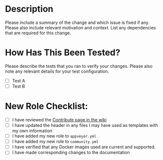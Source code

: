 # Description

Please include a summary of the change and which issue is fixed if any. Please also include relevant motivation and context. List any dependencies that are required for this change.

# How Has This Been Tested?

Please describe the tests that you ran to verify your changes. Please also note any relevant details for your test configuration.

- [ ] Test A
- [ ] Test B

# New Role Checklist:

- [ ] I have reviewed the [Contribute page in the wiki](https://github.com/Cloudbox/Community/wiki/Contribute)
- [ ] I have updated the header in any files I may have used as templates with my own information
- [ ] I have added my new role to `appveyor.yml`
- [ ] I have added my new role to `community.yml`
- [ ] I have verified that any Docker images used are current and supported.
- [ ] I have made corresponding changes to the documentation
